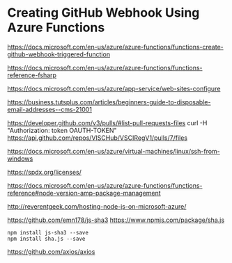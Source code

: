 # Creating GitHub Webhook Using Azure Functions

https://docs.microsoft.com/en-us/azure/azure-functions/functions-create-github-webhook-triggered-function

https://docs.microsoft.com/en-us/azure/azure-functions/functions-reference-fsharp

https://docs.microsoft.com/en-us/azure/app-service/web-sites-configure

https://business.tutsplus.com/articles/beginners-guide-to-disposable-email-addresses--cms-21001

https://developer.github.com/v3/pulls/#list-pull-requests-files
curl -H "Authorization: token OAUTH-TOKEN" https://api.github.com/repos/VISCHub/VSCIRegV1/pulls/7/files

https://docs.microsoft.com/en-us/azure/virtual-machines/linux/ssh-from-windows

https://spdx.org/licenses/

https://docs.microsoft.com/en-us/azure/azure-functions/functions-reference#node-version-amp-package-management

http://reverentgeek.com/hosting-node-js-on-microsoft-azure/

https://github.com/emn178/js-sha3
https://www.npmjs.com/package/sha.js

```
npm install js-sha3 --save
npm install sha.js --save
```
https://github.com/axios/axios
